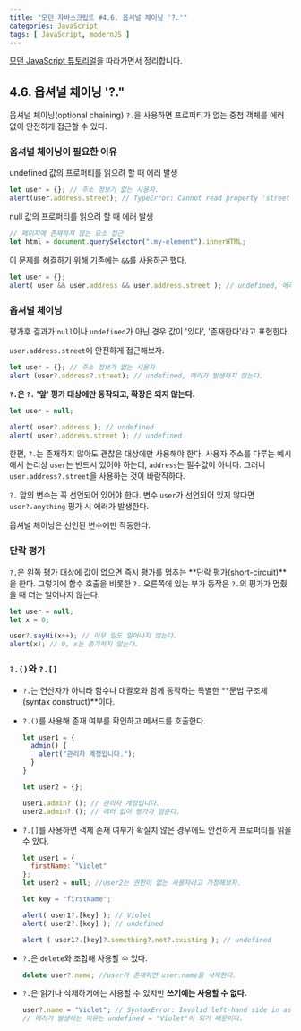 ```yaml
---
title: "모던 자바스크립트 #4.6. 옵셔널 체이닝 '?.'"
categories: JavaScript
tags: [ JavaScript, modernJS ]
---
```


[모던 JavaScript 튜토리얼](https://ko.javascript.info/)을 따라가면서 정리합니다.

## 4.6. 옵셔널 체이닝 '?."

옵셔널 체이닝(optional chaining) `?.`을 사용하면 프로퍼티가 없는 중첩 객체를 에러 없이 안전하게 접근할 수 있다.

### 옵셔널 체이닝이 필요한 이유

undefined 값의 프로퍼티를 읽으려 할 때 에러 발생

```js
let user = {}; // 주소 정보가 없는 사용자.
alert(user.address.street); // TypeError: Cannot read property 'street' of undefined
```

null 값의 프로퍼티를 읽으려 할 때 에러 발생

```js
// 페이지에 존재하지 않는 요소 접근
let html = document.querySelector(".my-element").innerHTML;
```

이 문제를 해결하기 위해 기존에는 `&&`를 사용하곤 했다.

```js
let user = {};
alert( user && user.address && user.address.street ); // undefined, 에러가 발생하지 않는다.
```

### 옵셔널 체이닝

평가후 결과가 `null`이나 `undefined`가 아닌 경우 값이 '있다', '존재한다'라고 표현한다.

`user.address.street`에 안전하게 접근해보자.

```js
let user = {}; // 주소 정보가 없는 사용자
alert (user?.address?.street); // undefined, 에러가 발생하지 않는다.
```

**`?.`은 `?.` '앞' 평가 대상에만 동작되고, 확장은 되지 않는다.**

```js
let user = null;

alert( user?.address ); // undefined
alert( user?.address.street ); // undefined
```

한편, `?.`는 존재하지 않아도 괜찮은 대상에만 사용해야 한다. 사용자 주소를 다루는 예시에서 논리상 `user`는 반드시 있어야 하는데, `address`는 필수값이 아니다. 그러니 `user.address?.street`을 사용하는 것이 바람직하다. 

`?.` 앞의 변수는 꼭 선언되어 있어야 한다. 변수 `user`가 선언되어 있지 않다면 `user?.anything` 평가 시 에러가 발생한다. 

옵셔널 체이닝은 선언된 변수에만 작동한다. 

### 단락 평가

`?.`은 왼쪽 평가 대상에 값이 없으면 즉시 평가를 멈추는 **단락 평가(short-circuit)**을 한다. 그렇기에 함수 호출을 비롯한 `?.` 오른쪽에 있는 부가 동작은 `?.`의 평가가 멈췄을 때 더는 일어나지 않는다.

```js
let user = null;
let x = 0;

user?.sayHi(x++); // 아무 일도 일어나지 않는다.
alert(x); // 0, x는 증가하지 않는다.
```

### `?.()`와 `?.[]`

- `?.`는 연산자가 아니라 함수나 대괄호와 함께 동작하는 특별한 **문법 구조체(syntax construct)**이다.

- `?.()`를 사용해 존재 여부를 확인하고 메서드를 호출한다.

  ```js
  let user1 = {
    admin() {
      alert("관리자 계정입니다.");
    }
  }
  
  let user2 = {};
  
  user1.admin?.(); // 관리자 계정입니다.
  user2.admin?.(); // 에러 없이 평가가 멈춘다.
  ```

- `?.[]`를 사용하면 객체 존재 여부가 확실치 않은 경우에도 안전하게 프로퍼티를 읽을 수 있다.

  ```js
  let user1 = {
    firstName: "Violet"
  };
  let user2 = null; //user2는 권한이 없는 사용자라고 가정해보자. 
  
  let key = "firstName";
  
  alert( user1?.[key] ); // Violet
  alert( user2?.[key] ); // undefined
  
  alert ( user1?.[key]?.something?.not?.existing ); // undefined
  ```

- `?.`은 `delete`와 조합해 사용할 수 있다.

  ```js
  delete user?.name; //user가 존재하면 user.name을 삭제한다.
  ```

- `?.`은 읽기나 삭제하기에는 사용할 수 있지만 **쓰기에는 사용할 수 없다.**

  ```js
  user?.name = "Violet"; // SyntaxError: Invalid left-hand side in assignment
  // 에러가 발생하는 이유는 undefined = "Violet"이 되기 때문이다.
  ```

